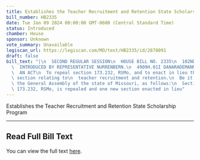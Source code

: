 ```yaml
---
title: Establishes the Teacher Recruitment and Retention State Scholarship Program
bill_number: HB2335
date: Tue Jan 09 2024 00:00:00 GMT-0600 (Central Standard Time)
status: Introduced
chamber: House
sponsor: Unknown
vote_summary: Unavailable
legiscan_url: https://legiscan.com/MO/text/HB2335/id/2878091
draft: false
bill_text: "|\n  SECOND REGULAR SESSION\n  HOUSE BILL NO. 2335\n  102ND GENERAL ASSEMBLY\n\
  \  INTRODUCED BY REPRESENTATIVE NURRENBERN.\n  4909H.01I DANARADEMANMILLER,ChiefClerk\n\
  \  AN ACT\n  To repeal section 173.232, RSMo, and to enact in lieu thereof one new\
  \ section relating to\n  teacher recruitment and retention.\n  Be it enacted by\
  \ the General Assembly of the state of Missouri, as follows:\n  Section A. Section\
  \ 173.232, RSMo, is repealed and one new section enacted in lieu"
---
```

Establishes the Teacher Recruitment and Retention State Scholarship Program

---

## Read Full Bill Text

You can view the full text [here](https://legiscan.com/MO/text/HB2335/id/2878091).
